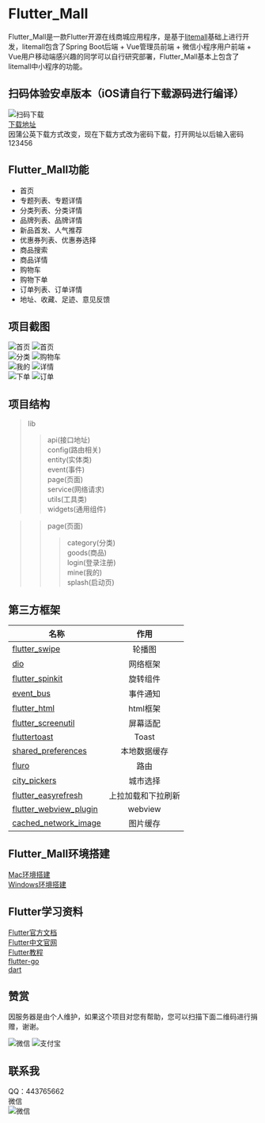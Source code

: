 Flutter_Mall
==========

Flutter_Mall是一款Flutter开源在线商城应用程序，是基于[litemall](https://github.com/linlinjava/litemall)基础上进行开发，litemall包含了Spring Boot后端 + Vue管理员前端 + 微信小程序用户前端 + Vue用户移动端感兴趣的同学可以自行研究部署，Flutter_Mall基本上包含了litemall中小程序的功能。<br>

扫码体验安卓版本（iOS请自行下载源码进行编译）
----------
![扫码下载](https://www.pgyer.com/app/qrcode/bFxX)<br>
[下载地址](https://www.pgyer.com/bFxX)<br>
因蒲公英下载方式改变，现在下载方式改为密码下载，打开网址以后输入密码123456<br>

Flutter_Mall功能
----------
* 首页<br>
* 专题列表、专题详情<br>
* 分类列表、分类详情<br>
* 品牌列表、品牌详情<br>
* 新品首发、人气推荐<br>
* 优惠券列表、优惠券选择<br>
* 商品搜索<br>
* 商品详情<br>
* 购物车<br>
* 购物下单<br>
* 订单列表、订单详情<br>
* 地址、收藏、足迹、意见反馈<br>

项目截图
------------------
![首页](https://github.com/youxinLu/mall/blob/master/screenshots/Screenshot_20190924_100618_com.example.mall.jpg)
![首页](https://github.com/youxinLu/mall/blob/master/screenshots/Screenshot_20190924_101103_com.example.mall.jpg)<br> 
![分类](https://github.com/youxinLu/mall/blob/master/screenshots/Screenshot_20190903_092324_com.example.mall.jpg)
![购物车](https://github.com/youxinLu/mall/blob/master/screenshots/Screenshot_20190903_094525_com.example.mall.jpg)<br> 
![我的](https://github.com/youxinLu/mall/blob/master/screenshots/Screenshot_20190903_094553_com.example.mall.jpg)
![详情](https://github.com/youxinLu/mall/blob/master/screenshots/Screenshot_20190924_101134_com.example.mall.jpg)<br> 
![下单](https://github.com/youxinLu/mall/blob/master/screenshots/Screenshot_20190903_094224_com.example.mall.jpg) 
![订单](https://github.com/youxinLu/mall/blob/master/screenshots/Screenshot_20190903_094532_com.example.mall.jpg)<br> 

项目结构
------------------
>lib
>>api(接口地址)<br>
>>config(路由相关)<br>
>>entity(实体类)<br>
>>event(事件)<br>
>>page(页面)<br>
>>service(网络请求)<br>
>>utils(工具类)<br>
>>widgets(通用组件)<br>

>>page(页面)<br>
>>>category(分类)<br>
>>>goods(商品)<br>
>>>login(登录注册)<br>
>>>mine(我的)<br>
>>>splash(启动页)<br>


第三方框架
-----------------
| 名称        | 作用         | 
| ------------- |:-------------:| 
| [flutter_swipe](https://github.com/best-flutter/flutter_swiper)     |轮播图 | 
|  [dio](https://github.com/flutterchina/dio)  | 网络框架      |  
|  [flutter_spinkit](https://github.com/jogboms/flutter_spinkit)   | 旋转组件    |   
|  [event_bus](https://github.com/marcojakob/dart-event-bus)   | 事件通知    |   
|  [flutter_html](https://github.com/Sub6Resources/flutter_html)   | html框架    |   
|  [flutter_screenutil](https://pub.dev/packages/flutter_screenutil)   | 屏幕适配    |   
|  [fluttertoast](https://pub.dev/packages/fluttertoast)   |  Toast   |   
|  [shared_preferences](https://pub.dev/packages/shared_preferences)   | 本地数据缓存    |   
|  [fluro](https://pub.dev/packages/fluro)   |  路由   |   
|  [city_pickers](https://pub.dev/packages/city_pickers)   |  城市选择   |   
|  [flutter_easyrefresh](https://pub.dev/packages/flutter_easyrefresh)   |  上拉加载和下拉刷新   |   
|  [flutter_webview_plugin](https://pub.dev/packages/flutter_webview_plugin)   |  webview   |   
|  [cached_network_image](https://pub.dev/packages/cached_network_image)   |  图片缓存   |   

Flutter_Mall环境搭建
----------------
[Mac环境搭建](https://blog.csdn.net/zhangxiangliang2/article/details/75566412)<br>
[Windows环境搭建](https://blog.csdn.net/yyanjun/article/details/80682586)

Flutter学习资料
----------------
[Flutter官方文档](https://flutter.io/docs/)<br>
[Flutter中文官网](https://flutter-io.cn/)<br>
[Flutter教程](http://www.flutterj.com/)<br>
[flutter-go](https://github.com/alibaba/flutter-go)<br>
[dart](https://dart.dev/)

赞赏
--------------------
因服务器是由个人维护，如果这个项目对您有帮助，您可以扫描下面二维码进行捐赠，谢谢。<br>

![微信](https://github.com/youxinLu/mall/blob/master/screenshots/微信图片_20190905142112.jpg)
![支付宝](https://github.com/youxinLu/mall/blob/master/screenshots/微信图片_20190905142121.jpg)<br> 

联系我
--------------
QQ：443765662<br>
微信<br>
![微信](https://github.com/youxinLu/mall/blob/master/screenshots/QQ截图20190905142302.png)



